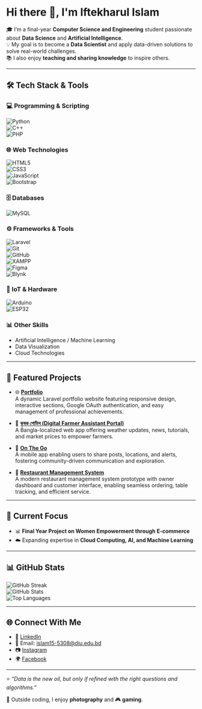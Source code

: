 # Hi there 👋, I'm Iftekharul Islam  

🎓 I’m a final-year **Computer Science and Engineering** student passionate about **Data Science** and **Artificial Intelligence**.  
💡 My goal is to become a **Data Scientist** and apply data-driven solutions to solve real-world challenges.  
📚 I also enjoy **teaching and sharing knowledge** to inspire others.  

---

## 🛠️ Tech Stack & Tools  

### 💻 Programming & Scripting  
![Python](https://img.shields.io/badge/Python-3776AB?style=for-the-badge&logo=python&logoColor=white)  
![C++](https://img.shields.io/badge/C%2B%2B-00599C?style=for-the-badge&logo=c%2B%2B&logoColor=white)  
![PHP](https://img.shields.io/badge/PHP-777BB4?style=for-the-badge&logo=php&logoColor=white)  

### 🌐 Web Technologies  
![HTML5](https://img.shields.io/badge/HTML5-E34F26?style=for-the-badge&logo=html5&logoColor=white)  
![CSS3](https://img.shields.io/badge/CSS3-1572B6?style=for-the-badge&logo=css3&logoColor=white)  
![JavaScript](https://img.shields.io/badge/JavaScript-F7DF1E?style=for-the-badge&logo=javascript&logoColor=black)  
![Bootstrap](https://img.shields.io/badge/Bootstrap-7952B3?style=for-the-badge&logo=bootstrap&logoColor=white)  

### 🗄️ Databases  
![MySQL](https://img.shields.io/badge/MySQL-4479A1?style=for-the-badge&logo=mysql&logoColor=white)  

### ⚙️ Frameworks & Tools  
![Laravel](https://img.shields.io/badge/Laravel-FF2D20?style=for-the-badge&logo=laravel&logoColor=white)  
![Git](https://img.shields.io/badge/Git-F05032?style=for-the-badge&logo=git&logoColor=white)  
![GitHub](https://img.shields.io/badge/GitHub-181717?style=for-the-badge&logo=github&logoColor=white)  
![XAMPP](https://img.shields.io/badge/XAMPP-F37623?style=for-the-badge&logo=xampp&logoColor=white)  
![Figma](https://img.shields.io/badge/Figma-F24E1E?style=for-the-badge&logo=figma&logoColor=white)  
![Blynk](https://img.shields.io/badge/Blynk-23B9D2?style=for-the-badge&logo=blynk&logoColor=white)  

### 🔌 IoT & Hardware  
![Arduino](https://img.shields.io/badge/Arduino-00979D?style=for-the-badge&logo=arduino&logoColor=white)  
![ESP32](https://img.shields.io/badge/ESP32-000000?style=for-the-badge&logo=espressif&logoColor=white)  

### 📊 Other Skills  
- Artificial Intelligence / Machine Learning  
- Data Visualization  
- Cloud Technologies  

---

## 📌 Featured Projects  

- 🌐 [**Portfolio**](https://github.com/iftekharul01/Full-Stack-Dynamic-Portfolio-.git)  
  A dynamic Laravel portfolio website featuring responsive design, interactive sections, Google OAuth authentication, and easy management of professional achievements.  

- 🌾 [**কৃষক পোর্টাল (Digital Farmer Assistant Portal)**](https://github.com/iftekharul01/digital_farmer_assistant_portal.git)  
  A Bangla-localized web app offering weather updates, news, tutorials, and market prices to empower farmers.  

- 📱 [**On The Go**](https://github.com/emtiaz1/on_the_go.git)  
  A mobile app enabling users to share posts, locations, and alerts, fostering community-driven communication and exploration.  

- 🍴 [**Restaurant Management System**](https://www.figma.com/proto/wYyFCFqXRs3T5XcDA88O54/Page-1?node-id=3-13&p=f&t=9t6QWguVakLlSVBP-1&scaling=scale-down&content-scaling=fixed&page-id=0%3A1&starting-point-node-id=3%3A13)  
  A modern restaurant management system prototype with owner dashboard and customer interface, enabling seamless ordering, table tracking, and efficient service.  

---

## 🎯 Current Focus  
- 📊 **Final Year Project on Women Empowerment through E-commerce**  
- ☁️ Expanding expertise in **Cloud Computing, AI, and Machine Learning**  

---

## 📊 GitHub Stats  

![GitHub Streak](https://streak-stats.demolab.com/?user=iftekharul01&theme=tokyonight)  
![GitHub Stats](https://github-readme-stats.vercel.app/api?username=iftekharul01&show_icons=true&theme=tokyonight)  
![Top Languages](https://github-readme-stats.vercel.app/api/top-langs/?username=iftekharul01&layout=compact&theme=tokyonight)  

---

## 🌐 Connect With Me  

- 💼 [LinkedIn](https://www.linkedin.com/in/iftekharulislam01/)  
- 📧 Email: islam15-5308@diu.edu.bd  
- 📷 [Instagram](https://www.instagram.com/iftekharul_islam_sahan_/)  
- 🌍 [Facebook](https://www.facebook.com/iftekharul.islam01)  

---

⭐️ *“Data is the new oil, but only if refined with the right questions and algorithms.”*  

📸 Outside coding, I enjoy **photography** and 🎮 **gaming**.  
